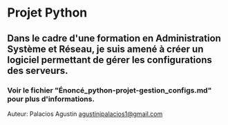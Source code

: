 # Projet Python

## Dans le cadre d'une formation en Administration Système et Réseau, je suis amené à créer un logiciel permettant de gérer les configurations des serveurs.

### Voir le fichier "Énoncé_python-projet-gestion_configs.md" pour plus d'informations.

Auteur: Palacios Agustin
agustinjpalacios1@gmail.com







